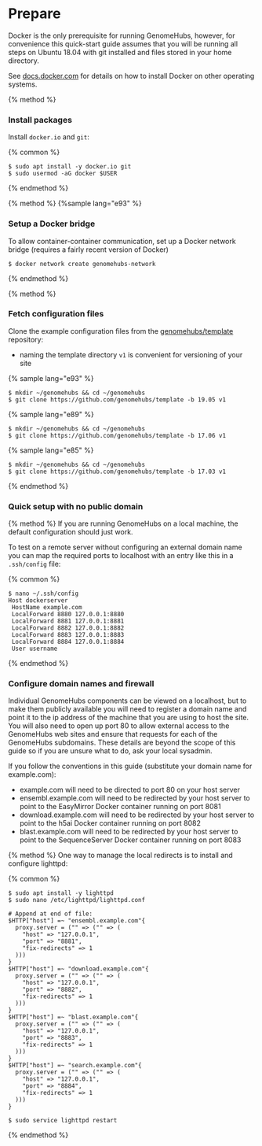 # Prepare

Docker is the only prerequisite for running GenomeHubs, however, for convenience this quick-start guide assumes that you will be running all steps on Ubuntu 18.04 with git installed and files stored in your home directory.

See [docs.docker.com](https://docs.docker.com) for details on how to install Docker on other operating systems.

{% method %}
### Install packages

Install `docker.io` and `git`:

{% common %}
```
$ sudo apt install -y docker.io git
$ sudo usermod -aG docker $USER
```
{% endmethod %}


{% method %}
{%sample lang="e93" %}

### Setup a Docker bridge

To allow container-container communication, set up a Docker network bridge (requires a fairly recent version of Docker)

```
$ docker network create genomehubs-network
```
{% endmethod %}


{% method %}
### Fetch configuration files

Clone the example configuration files from the [genomehubs/template](https://github.com/genomehubs/template) repository:

* naming the template directory `v1` is convenient for versioning of your site

{% sample lang="e93" %}
```
$ mkdir ~/genomehubs && cd ~/genomehubs
$ git clone https://github.com/genomehubs/template -b 19.05 v1
```
{% sample lang="e89" %}
```
$ mkdir ~/genomehubs && cd ~/genomehubs
$ git clone https://github.com/genomehubs/template -b 17.06 v1
```
{% sample lang="e85" %}
```
$ mkdir ~/genomehubs && cd ~/genomehubs
$ git clone https://github.com/genomehubs/template -b 17.03 v1
```
{% endmethod %}


### Quick setup with no public domain

{% method %}
If you are running GenomeHubs on a local machine, the default configuration should just work.

To test on a remote server without configuring an external domain name you can map the required ports to localhost with an entry like this in a `.ssh/config` file:

{% common %}
```
$ nano ~/.ssh/config
Host dockerserver
 HostName example.com
 LocalForward 8880 127.0.0.1:8880
 LocalForward 8881 127.0.0.1:8881
 LocalForward 8882 127.0.0.1:8882
 LocalForward 8883 127.0.0.1:8883
 LocalForward 8884 127.0.0.1:8884
 User username
```
{% endmethod %}




### Configure domain names and firewall

Individual GenomeHubs components can be viewed on a localhost, but to make them publicly available you will need to register a domain name and point it to the ip address of the machine that you are using to host the site. You will also need to open up port 80 to allow external access to the GenomeHubs web sites and ensure that requests for each of the GenomeHubs subdomains. These details are beyond the scope of this guide so if you are unsure what to do, ask your local sysadmin. 

If you follow the conventions in this guide (substitute your domain name for example.com):
* example.com will need to be directed to port 80 on your host server
* ensembl.example.com will need to be redirected by your host server to point to the EasyMirror Docker container running on port 8081
* download.example.com will need to be redirected by your host server to point to the h5ai Docker container running on port 8082
* blast.example.com will need to be redirected by your host server to point to the SequenceServer Docker container running on port 8083

{% method %}
One way to manage the local redirects is to install and configure lighttpd: 

{% common %}
```
$ sudo apt install -y lighttpd
$ sudo nano /etc/lighttpd/lighttpd.conf

# Append at end of file:
$HTTP["host"] =~ "ensembl.example.com"{
  proxy.server = ("" => ("" => (
    "host" => "127.0.0.1",
    "port" => "8881",
    "fix-redirects" => 1
  )))
}
$HTTP["host"] =~ "download.example.com"{
  proxy.server = ("" => ("" => (
    "host" => "127.0.0.1",
    "port" => "8882",
    "fix-redirects" => 1
  )))
}
$HTTP["host"] =~ "blast.example.com"{
  proxy.server = ("" => ("" => (
    "host" => "127.0.0.1",
    "port" => "8883",
    "fix-redirects" => 1
  )))
}
$HTTP["host"] =~ "search.example.com"{
  proxy.server = ("" => ("" => (
    "host" => "127.0.0.1",
    "port" => "8884",
    "fix-redirects" => 1
  )))
}

$ sudo service lighttpd restart
```
{% endmethod %}





